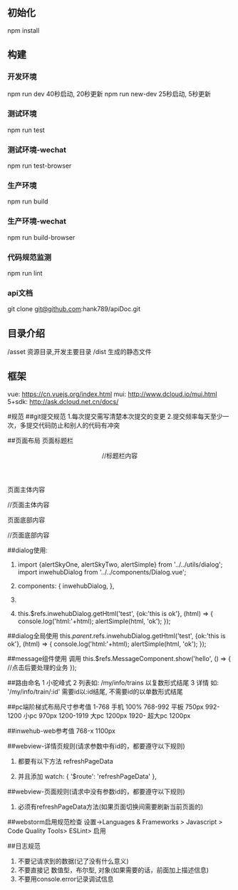## 初始化
npm install

## 构建
### 开发环境
npm run dev  40秒启动, 20秒更新
npm run new-dev 25秒启动, 5秒更新

### 测试环境
npm run test

### 测试环境-wechat
npm run test-browser

### 生产环境
npm run build

### 生产环境-wechat
npm run build-browser

### 代码规范监测
npm run lint

### api文档
git clone git@github.com:hank789/apiDoc.git

## 目录介绍
/asset  资源目录,开发主要目录
/dist   生成的静态文件


## 框架
vue: https://cn.vuejs.org/index.html
mui: http://www.dcloud.io/mui.html
5+sdk: http://ask.dcloud.net.cn/docs/

#规范
##git提交规范
1.每次提交需写清楚本次提交的变更
2.提交频率每天至少一次，多提交代码防止和别人的代码有冲突

##页面布局
  页面标题栏
    <header class="mui-bar-nav">
        //标题栏内容
    </header>

  页面主体内容
    <div class="mui-content">
        //页面主体内容
    </div>

  页面底部内容
    <nav class="footer-bar">
        //页面底部内容
    </nav>


##dialog使用:
1. import {alertSkyOne, alertSkyTwo, alertSimple} from '../../utils/dialog';
     import inwehubDialog from '../../components/Dialog.vue';

2.  components: {
         inwehubDialog,
       },

3. <inwehubDialog ref="inwehubDialog"></inwehubDialog>


4. this.$refs.inwehubDialog.getHtml('test', {ok:'this is ok'}, (html) => {
             console.log('html:'+html);
             alertSimple(html, 'ok');
         });


##dialog全局使用
  this.$parent.$refs.inwehubDialog.getHtml('test', {ok:'this is ok'}, (html) => {
            console.log('html:'+html);
            alertSimple(html, 'ok');
        });



##message组件使用
    调用
      this.$refs.MessageComponent.show('hello', () => {
          //点击后要处理的业务
            });




##路由命名
   1 小驼峰式
   2 列表如: /my/info/trains 以复数形式结尾
   3 详情
        如: '/my/info/train/:id'  需要id以:id结尾, 不需要id的以单数形式结尾


##pc端阶梯式布局尺寸参考值
    1-768        手机    100%
    768-992      平板    750px
    992-1200     小pc    970px
    1200-1919    大pc    1200px
    1920-        超大pc  1200px



##inwehub-web参考值
    768-x  1100px



##webview-详情页规则(请求参数中有id的，都要遵守以下规则)
1. 都要有以下方法
    refreshPageData

2. 并且添加
      watch: {
        '$route': 'refreshPageData'
      },


##webview-页面规则(请求中没有参数id的，都要遵守以下规则)
1. 必须有refreshPageData方法(如果页面切换间需要刷新当前页面的)


##webstorm启用规范检查
    设置->Languages & Frameworks > Javascript > Code Quality Tools> ESLint> 启用


##日志规范
1. 不要记请求到的数据(记了没有什么意义)
2. 不要直接记 数值型，布尔型, 对象(如果需要的话，前面加上描述信息)
3. 不要用console.error记录调试信息
